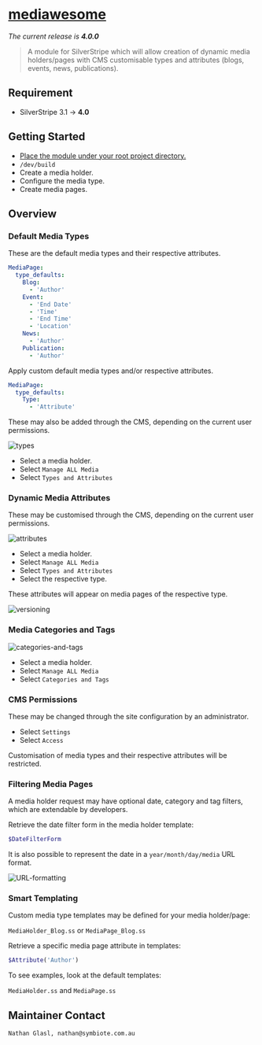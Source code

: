 # [mediawesome](https://packagist.org/packages/nglasl/silverstripe-mediawesome)

_The current release is **4.0.0**_

> A module for SilverStripe which will allow creation of dynamic media holders/pages with CMS customisable types and attributes (blogs, events, news, publications).

## Requirement

* SilverStripe 3.1 → **4.0**

## Getting Started

* [Place the module under your root project directory.](https://packagist.org/packages/nglasl/silverstripe-mediawesome)
* `/dev/build`
* Create a media holder.
* Configure the media type.
* Create media pages.

## Overview

### Default Media Types

These are the default media types and their respective attributes.

```yaml
MediaPage:
  type_defaults:
    Blog:
      - 'Author'
    Event:
      - 'End Date'
      - 'Time'
      - 'End Time'
      - 'Location'
    News:
      - 'Author'
    Publication:
      - 'Author'
```

Apply custom default media types and/or respective attributes.

```yaml
MediaPage:
  type_defaults:
    Type:
      - 'Attribute'
```

These may also be added through the CMS, depending on the current user permissions.

![types](https://raw.githubusercontent.com/nglasl/silverstripe-mediawesome/master/client/images/mediawesome-types.png)

* Select a media holder.
* Select `Manage ALL Media`
* Select `Types and Attributes`

### Dynamic Media Attributes

These may be customised through the CMS, depending on the current user permissions.

![attributes](https://raw.githubusercontent.com/nglasl/silverstripe-mediawesome/master/client/images/mediawesome-attributes.png)

* Select a media holder.
* Select `Manage ALL Media`
* Select `Types and Attributes`
* Select the respective type.

These attributes will appear on media pages of the respective type.

![versioning](https://raw.githubusercontent.com/nglasl/silverstripe-mediawesome/master/client/images/mediawesome-attribute-versioning.png)

### Media Categories and Tags

![categories-and-tags](https://raw.githubusercontent.com/nglasl/silverstripe-mediawesome/master/client/images/mediawesome-categories-and-tags.png)

* Select a media holder.
* Select `Manage ALL Media`
* Select `Categories and Tags`

### CMS Permissions

These may be changed through the site configuration by an administrator.

* Select `Settings`
* Select `Access`

Customisation of media types and their respective attributes will be restricted.

### Filtering Media Pages

A media holder request may have optional date, category and tag filters, which are extendable by developers.

Retrieve the date filter form in the media holder template:

```php
$DateFilterForm
```

It is also possible to represent the date in a `year/month/day/media` URL format.

![URL-formatting](https://raw.githubusercontent.com/nglasl/silverstripe-mediawesome/master/client/images/mediawesome-URL-formatting.png)

### Smart Templating

Custom media type templates may be defined for your media holder/page:

`MediaHolder_Blog.ss` or `MediaPage_Blog.ss`

Retrieve a specific media page attribute in templates:

```php
$Attribute('Author')
```

To see examples, look at the default templates:

`MediaHolder.ss` and `MediaPage.ss`

## Maintainer Contact

	Nathan Glasl, nathan@symbiote.com.au
